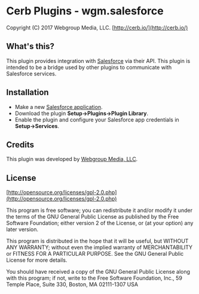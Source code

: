 Cerb Plugins - wgm.salesforce
===========================================
Copyright (C) 2017 Webgroup Media, LLC.
[http://cerb.io/](http://cerb.io/)

What's this?
------------
This plugin provides integration with [Salesforce](https://www.salesforce.com/) via their API. This plugin is intended to be a bridge used by other plugins to communicate with Salesforce services.

Installation
------------
* Make a new [Salesforce application](https://developer.salesforce.com).
* Download the plugin **Setup->Plugins->Plugin Library**.
* Enable the plugin and configure your Salesforce app credentials in **Setup->Services**.

Credits
-------
This plugin was developed by [Webgroup Media, LLC](http://cerb.io/).

License
-------

[http://opensource.org/licenses/gpl-2.0.php](http://opensource.org/licenses/gpl-2.0.php)  

This program is free software; you can redistribute it and/or modify it under the terms of the GNU General Public License as published by the Free Software Foundation; either version 2 of the License, or (at your option) any later version.

This program is distributed in the hope that it will be useful, but WITHOUT ANY WARRANTY; without even the implied warranty of MERCHANTABILITY or FITNESS FOR A PARTICULAR PURPOSE. See the GNU General Public License for more details.

You should have received a copy of the GNU General Public License along with this program; if not, write to the Free Software Foundation, Inc., 59 Temple Place, Suite 330, Boston, MA 02111-1307 USA
